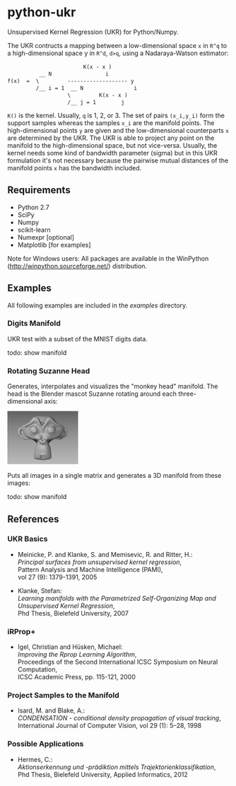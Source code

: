 # python-ukr
Unsupervised Kernel Regression (UKR) for Python/Numpy.

The UKR contructs a mapping between a low-dimensional space `x` in `R^q` to a
high-dimensional space y in `R^d`, `d>q`, using a Nadaraya-Watson estimator:
```
                        K(x - x )        
          __ N                 i         
f(x)  =  \         ------------------- y 
         /__ i = 1  __ N                i
                   \         K(x - x )   
                   /__ j = 1        j    
```
`K()` is the kernel. Usually, `q` is 1, 2, or 3. The set of pairs `(x_i,y_i)`
form the support samples whereas the samples `x_i` are the manifold points. The
high-dimensional points `y` are given and the low-dimensional counterparts `x`
are determined by the UKR. The UKR is able to project any point on the manifold
to the high-dimensional space, but not vice-versa. Usually, the kernel needs
some kind of bandwidth parameter (sigma) but in this UKR formulation it's not
necessary because the pairwise mutual distances of the manifold points `x` has
the bandwidth included.

## Requirements
* Python 2.7
* SciPy
* Numpy
* scikit-learn
* Numexpr [optional]
* Matplotlib [for examples]

Note for Windows users: All packages are available in the WinPython (http://winpython.sourceforge.net/) distribution.

## Examples

All following examples are included in the _examples_ directory.

### Digits Manifold

UKR test with a subset of the MNIST digits data.

todo: show manifold

### Rotating Suzanne Head

Generates, interpolates and visualizes the "monkey head" manifold. The head is
the Blender mascot Suzanne rotating around each three-dimensional axis:

![Suzanne](images/monkey.gif)

Puts all images in a single matrix and generates a 3D manifold from these
images:

todo: show manifold

## References

### UKR Basics
* Meinicke, P. and Klanke, S. and Memisevic, R. and Ritter, H.:  
  _Principal surfaces from unsupervised kernel regression_,  
  Pattern Analysis and Machine Intelligence (PAMI),  
  vol 27 (9): 1379-1391, 2005

* Klanke, Stefan:   
  _Learning manifolds with the Parametrized Self-Organizing Map and Unsupervised Kernel Regression_,  
  Phd Thesis, Bielefeld University, 2007

### iRProp+
* Igel, Christian and Hüsken, Michael:  
  _Improving the Rprop Learning Algorithm_,  
  Proceedings of the Second International ICSC Symposium on Neural Computation,  
  ICSC Academic Press, pp. 115-121, 2000

### Project Samples to the Manifold
* Isard, M. and Blake, A.:  
  _CONDENSATION - conditional density propagation of visual tracking_,  
  International Journal of Computer Vision, vol 29 (1): 5–28, 1998

### Possible Applications
* Hermes, C.:  
  _Aktionserkennung und -prädiktion mittels Trajektorienklassifikation_,  
  Phd Thesis, Bielefeld University, Applied Informatics, 2012
